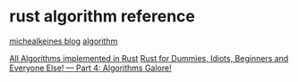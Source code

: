 # rust algorithm reference

[michealkeines blog](https://medium.com/@michealkeines)
[algorithm](https://github.com/michealkeines/Rust/tree/main/Ds_Algos/Algorithms)

[All Algorithms implemented in Rust](https://github.com/TheAlgorithms/Rust)
[Rust for Dummies, Idiots, Beginners and Everyone Else! — Part 4: Algorithms Galore!](https://medium.com/@lukeabela56/rust-for-dummies-idiots-beginners-and-everyone-else-part-4-algorithms-galore-ae55f1d8bd10)
